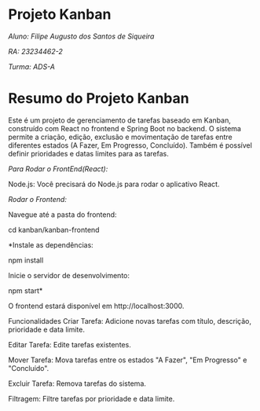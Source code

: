 # Projeto Kanban

*Aluno: Filipe Augusto dos Santos de Siqueira*

*RA: 23234462-2*

*Turma: ADS-A*

# Resumo do Projeto Kanban
Este é um projeto de gerenciamento de tarefas baseado em Kanban, construído com React no frontend e Spring Boot no backend. O sistema permite a criação, edição, exclusão e movimentação de tarefas entre diferentes estados (A Fazer, Em Progresso, Concluído). Também é possível definir prioridades e datas limites para as tarefas.

*Para Rodar o FrontEnd(React):*

Node.js: Você precisará do Node.js para rodar o aplicativo React. 

*Rodar o Frontend:*

Navegue até a pasta do frontend:

cd kanban/kanban-frontend

*Instale as dependências:

npm install

Inicie o servidor de desenvolvimento:

npm start*

O frontend estará disponível em http://localhost:3000.

Funcionalidades
Criar Tarefa: Adicione novas tarefas com título, descrição, prioridade e data limite.

Editar Tarefa: Edite tarefas existentes.

Mover Tarefa: Mova tarefas entre os estados "A Fazer", "Em Progresso" e "Concluído".

Excluir Tarefa: Remova tarefas do sistema.

Filtragem: Filtre tarefas por prioridade e data limite.
